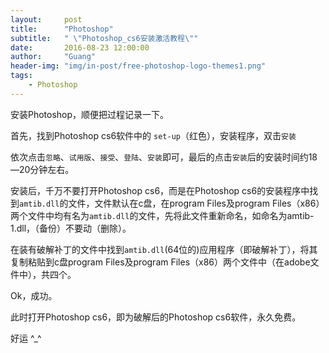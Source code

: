 ```yaml
---
layout:     post
title:      "Photoshop"
subtitle:   " \"Photoshop_cs6安装激活教程\""
date:       2016-08-23 12:00:00
author:     "Guang"
header-img: "img/in-post/free-photoshop-logo-themes1.png"
tags:
    - Photoshop
---
```

安装Photoshop，顺便把过程记录一下。

首先，找到Photoshop cs6软件中的  `set-up`（红色），安装程序，双击``安装``      

依次点击`忽略`、`试用版`、`接受`、`登陆`、`安装`即可，最后的点击``安装``后的安装时间约18—20分钟左右。  

安装后，千万不要打开Photoshop cs6，而是在Photoshop cs6的安装程序中找到`amtib.dll`的文件，文件默认在c盘，在program Files及program Files（x86）两个文件中均有名为`amtib.dll`的文件，先将此文件重新命名，如命名为amtib-1.dll，（备份）不要动（删除）。  

在装有破解补丁的文件中找到`amtib.dll`(64位的)应用程序（即破解补丁），将其复制粘贴到c盘program Files及program Files（x86）两个文件中（在adobe文件中），共四个。

Ok，成功。  

此时打开Photoshop cs6，即为破解后的Photoshop cs6软件，永久免费。

好运 ^_^
